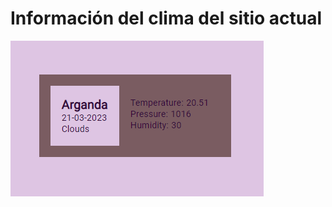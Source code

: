 # Información del clima del sitio actual
![](https://github.com/NDisponible/clima/blob/main/clima.png)
